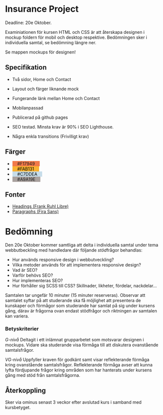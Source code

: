 # Insurance Project
Deadline: 20e Oktober.

Examiniationen för kursen HTML och CSS är att återskapa designen i mockup foldern för mobil och desktop respektive. Bedömningen sker i individuella samtal, se bedömning längre ner.

Se mappen mockups för designen!

## Specifikation

* Två sidor, Home och Contact
* Layout och färger liknande mock
* Fungerande länk mellan Home och Contact
* Mobilanpassad
* Publicerad på github pages
* SEO testad. Minsta krav är 90% i SEO Lighthouse.

* Några enkla transitions (Frivilligt krav)

## Färger

* <span style="background-color:#F17949; padding: 0 1rem;">#F17949</span>
* <span style="background-color:#FAB131; padding: 0 1rem; color: black;">#FAB131</span>
* <span style="background-color:#C7DDEA; padding: 0 1rem; color: black;">#C7DDEA</span>
* <span style="background-color:#A9A19E; padding: 0 1rem">#A9A19E</span>

## Fonter

* [Headings (Frank Ruhl Libre)](https://fonts.google.com/specimen/Frank+Ruhl+Libre)
* [Paragraphs (Fira Sans)](https://fonts.google.com/specimen/Fira+Sans)


# Bedömning

Den 20e Oktober kommer samtliga att delta i individuella samtal under tema webbutbeckling med handledare där följande *stöd*frågor behandlas:

- Hur används responsive design i webbutveckling?
- Vilka metoder används för att implementera responsive design?
- Vad är SEO?
- Varför behövs SEO?
- Hur implementeras SEO?
- Hur förhåller sig SCSS till CSS? Skillnader, likheter, fördelar, nackdelar...

Samtalen tar ungefär 10 minuter (15 minuter reserveras). Observar att samtalet syftar på att studerande ska få möjlighet att presentera de kunskaper och förmågor som studerande har samlat på sig under kursens gång, därav är frågorna ovan endast stödfrågor och riktningen av samtalen kan variera.

### Betyskriterier

*G-nivå*
Deltagit i ett inlämnat grupparbetet som motsvarar designen i mockups. Vidare ska studerande visa förmåga till att diskutera ovanstående samtalsfrågor.

*VG-nivå*
Uppfyller kraven för godkänt samt visar reflekterande förmåga kring ovanstående samtalsfrågor. Reflekterande förmåga avser att kunna lyfta fördjupande frågor kring områden som har hanterats under kursens gång med stöd från samtalsfrågorna.

## Återkoppling

Sker via ominus senast 3 veckor efter avslutad kurs i samband med kursbetyget.

